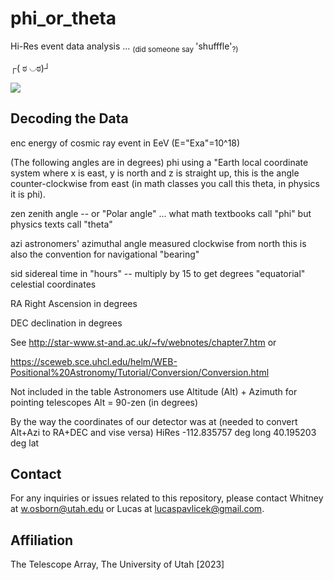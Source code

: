 # phi_or_theta
Hi-Res event data analysis ... <sub>(did someone say </sub>'shufffle'<sub>?)</sub> 



 ┌( ಠ ◡ಠ)┘


![](https://github.com/quarkymatter/phi_or_theta/assets/132121881/b9f9d99c-f7ff-4232-bf38-c87464971031)



## Decoding the Data


enc    energy of cosmic ray event in EeV (E="Exa"=10^18)

(The following angles are in degrees)
phi     using a "Earth local coordinate system where x is east, y is north and z is straight up, this is the angle counter-clockwise from east (in math classes you call this theta, in physics it is phi).

zen    zenith angle -- or "Polar angle" ... what math textbooks call "phi" but physics texts call "theta"

azi     astronomers' azimuthal angle measured clockwise from north this is also the convention for navigational "bearing"

sid    sidereal time in "hours" -- multiply by 15 to get degrees "equatorial" celestial coordinates

RA    Right Ascension in degrees

DEC  declination in degrees

See http://star-www.st-and.ac.uk/~fv/webnotes/chapter7.htm or

https://sceweb.sce.uhcl.edu/helm/WEB-Positional%20Astronomy/Tutorial/Conversion/Conversion.html


Not included in the table
Astronomers use Altitude (Alt) + Azimuth for pointing telescopes
Alt = 90-zen (in degrees)

By the way the coordinates of our detector was at (needed to convert Alt+Azi to RA+DEC and vise versa)
HiRes
-112.835757 deg long
40.195203     deg lat






## Contact


For any inquiries or issues related to this repository, please contact Whitney at [w.osborn@utah.edu](mailto:w.osborn@utah.edu) or Lucas at [lucaspavlicek@gmail.com](mailto:lucas.pavlicek@gmail.com).


## Affiliation
The Telescope Array, The University of Utah 
[2023]
